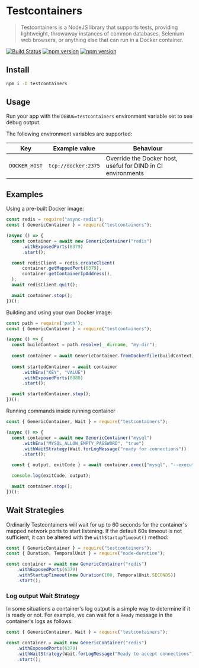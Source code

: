# Testcontainers

> Testcontainers is a NodeJS library that supports tests, providing lightweight, throwaway instances of common databases, Selenium web browsers, or anything else that can run in a Docker container.

[![Build Status](https://travis-ci.org/testcontainers/testcontainers-node.svg?branch=master)](https://travis-ci.org/testcontainers/testcontainers-node)
[![npm version](https://badge.fury.io/js/testcontainers.svg)](https://www.npmjs.com/package/testcontainers)
[![npm version](https://img.shields.io/npm/dt/testcontainers.svg)](https://www.npmjs.com/package/testcontainers)

## Install

```bash
npm i -D testcontainers
```

## Usage

Run your app with the `DEBUG=testcontainers` environment variable set to see debug output.

The following environment variables are supported:

| Key | Example value | Behaviour |
| --- | --- | --- |
| `DOCKER_HOST` | `tcp://docker:2375` | Override the Docker host, useful for DIND in CI environments |


## Examples

Using a pre-built Docker image:

```javascript
const redis = require("async-redis");
const { GenericContainer } = require("testcontainers");

(async () => {
  const container = await new GenericContainer("redis")
      .withExposedPorts(6379)
      .start();

  const redisClient = redis.createClient(
      container.getMappedPort(6379),
      container.getContainerIpAddress(),
  );
  await redisClient.quit();

  await container.stop();
})();
```

Building and using your own Docker image:

```javascript
const path = require('path');
const { GenericContainer } = require("testcontainers");

(async () => {
  const buildContext = path.resolve(__dirname, "my-dir");
  
  const container = await GenericContainer.fromDockerfile(buildContext);
  
  const startedContainer = await container
      .withEnv("KEY", "VALUE")
      .withExposedPorts(8080)
      .start();

  await startedContainer.stop();
})();
```

Running commands inside running container

```javascript
const { GenericContainer, Wait } = require("testcontainers");

(async () => {
  const container = await new GenericContainer("mysql")
      .withEnv("MYSQL_ALLOW_EMPTY_PASSWORD", "true")
      .withWaitStrategy(Wait.forLogMessage("ready for connections"))
      .start();

  const { output, exitCode } = await container.exec(["mysql", "--execute", "show databases"]);

  console.log(exitCode, output);

  await container.stop();
})();
```

## Wait Strategies

Ordinarily Testcontainers will wait for up to 60 seconds for the container's mapped network ports to start listening. 
If the default 60s timeout is not sufficient, it can be altered with the `withStartupTimeout()` method:

```javascript
const { GenericContainer } = require("testcontainers");
const { Duration, TemporalUnit } = require("node-duration");

const container = await new GenericContainer("redis")
    .withExposedPorts(6379)
    .withStartupTimeout(new Duration(100, TemporalUnit.SECONDS))
    .start();
```

### Log output Wait Strategy

In some situations a container's log output is a simple way to determine if it is ready or not. For example, we can 
wait for a `Ready` message in the container's logs as follows:

```javascript
const { GenericContainer, Wait } = require("testcontainers");

const container = await new GenericContainer("redis")
    .withExposedPorts(6379)
    .withWaitStrategy(Wait.forLogMessage("Ready to accept connections"))
    .start();
```
